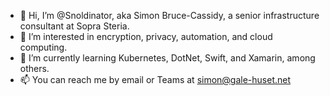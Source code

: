 - 👋 Hi, I’m @Snoldinator, aka Simon Bruce-Cassidy, a senior infrastructure consultant at Sopra Steria.
- 👀 I’m interested in encryption, privacy, automation, and cloud computing.
- 🌱 I’m currently learning Kubernetes, DotNet, Swift, and Xamarin, among others.
- 📫 You can reach me by email or Teams at simon@gale-huset.net

<!---
Snoldinator/Snoldinator is a ✨ special ✨ repository because its `README.md` (this file) appears on your GitHub profile.
You can click the Preview link to take a look at your changes.
--->
